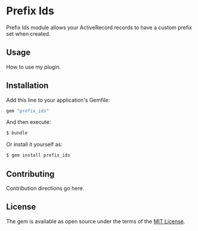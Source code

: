 # Prefix Ids
Prefix Ids module allows your ActiveRecord records to have a custom prefix set when created.

## Usage
How to use my plugin.

## Installation
Add this line to your application's Gemfile:

```ruby
gem "prefix_ids"
```

And then execute:
```bash
$ bundle
```

Or install it yourself as:
```bash
$ gem install prefix_ids
```

## Contributing
Contribution directions go here.

## License
The gem is available as open source under the terms of the [MIT License](https://opensource.org/licenses/MIT).
